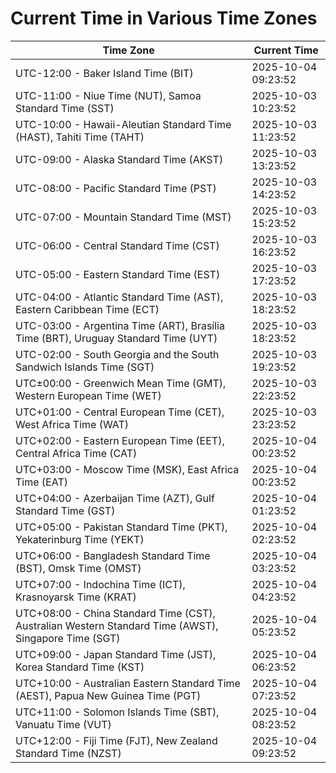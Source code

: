 # Current Time in Various Time Zones

| Time Zone | Current Time |
|-----------|--------------|
| UTC-12:00 - Baker Island Time (BIT) | 2025-10-04 09:23:52 |
| UTC-11:00 - Niue Time (NUT), Samoa Standard Time (SST) | 2025-10-03 10:23:52 |
| UTC-10:00 - Hawaii-Aleutian Standard Time (HAST), Tahiti Time (TAHT) | 2025-10-03 11:23:52 |
| UTC-09:00 - Alaska Standard Time (AKST) | 2025-10-03 13:23:52 |
| UTC-08:00 - Pacific Standard Time (PST) | 2025-10-03 14:23:52 |
| UTC-07:00 - Mountain Standard Time (MST) | 2025-10-03 15:23:52 |
| UTC-06:00 - Central Standard Time (CST) | 2025-10-03 16:23:52 |
| UTC-05:00 - Eastern Standard Time (EST) | 2025-10-03 17:23:52 |
| UTC-04:00 - Atlantic Standard Time (AST), Eastern Caribbean Time (ECT) | 2025-10-03 18:23:52 |
| UTC-03:00 - Argentina Time (ART), Brasília Time (BRT), Uruguay Standard Time (UYT) | 2025-10-03 18:23:52 |
| UTC-02:00 - South Georgia and the South Sandwich Islands Time (SGT) | 2025-10-03 19:23:52 |
| UTC±00:00 - Greenwich Mean Time (GMT), Western European Time (WET) | 2025-10-03 22:23:52 |
| UTC+01:00 - Central European Time (CET), West Africa Time (WAT) | 2025-10-03 23:23:52 |
| UTC+02:00 - Eastern European Time (EET), Central Africa Time (CAT) | 2025-10-04 00:23:52 |
| UTC+03:00 - Moscow Time (MSK), East Africa Time (EAT) | 2025-10-04 00:23:52 |
| UTC+04:00 - Azerbaijan Time (AZT), Gulf Standard Time (GST) | 2025-10-04 01:23:52 |
| UTC+05:00 - Pakistan Standard Time (PKT), Yekaterinburg Time (YEKT) | 2025-10-04 02:23:52 |
| UTC+06:00 - Bangladesh Standard Time (BST), Omsk Time (OMST) | 2025-10-04 03:23:52 |
| UTC+07:00 - Indochina Time (ICT), Krasnoyarsk Time (KRAT) | 2025-10-04 04:23:52 |
| UTC+08:00 - China Standard Time (CST), Australian Western Standard Time (AWST), Singapore Time (SGT) | 2025-10-04 05:23:52 |
| UTC+09:00 - Japan Standard Time (JST), Korea Standard Time (KST) | 2025-10-04 06:23:52 |
| UTC+10:00 - Australian Eastern Standard Time (AEST), Papua New Guinea Time (PGT) | 2025-10-04 07:23:52 |
| UTC+11:00 - Solomon Islands Time (SBT), Vanuatu Time (VUT) | 2025-10-04 08:23:52 |
| UTC+12:00 - Fiji Time (FJT), New Zealand Standard Time (NZST) | 2025-10-04 09:23:52 |
